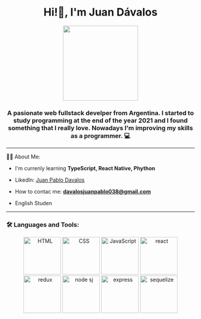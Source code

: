 <div id="header" align="center">
  <h1 aling="center">Hi!👋, I'm Juan Dávalos</h1>
  <img src="https://media.giphy.com/media/qgQUggAC3Pfv687qPC/giphy.gif" width="200">
  <h3 aling="center">A pasionate web fullstack develper from Argentina. I started to study programming at the end of the year 2021 and I found something that I   really love. Nowadays I'm improving my skills as a programmer. 💻</h3>
</div>

---

👨‍💻 About Me:

- I'm currenly learning **TypeScript, React Native, Phython**

- LikedIn: [Juan Pablo Davalos](https://www.linkedin.com/in/juan-pablo-davalos-b69807232/)

- How to contac me: **davalosjuanpablo038@gmail.com**

- English Studen

---

<div align="left">
	<h3>🛠️ Languages and Tools:</h3>
	<div align="center">
		<img src="https://www.svgrepo.com/show/452228/html-5.svg" alt="HTML" width="100">
		<img src="https://www.svgrepo.com/show/387812/html-five.svg" alt="CSS" width="100">
		<img src="https://www.svgrepo.com/show/452045/js.svg" alt="JavaScript" width="100">
		<img src="https://www.svgrepo.com/show/452092/react.svg" alt="react" width="100">
    <img src="https://www.svgrepo.com/show/452093/redux.svg" alt="redux" width="100">
		<img src="https://www.svgrepo.com/show/378837/node.svg" alt="node sj" width="100">
    <img src="https://www.svgrepo.com/show/330398/express.svg" alt="express" width="100">
    <img src="https://www.svgrepo.com/show/374071/sequelize.svg" alt="sequelize" width="100">
	</div>
</div>
